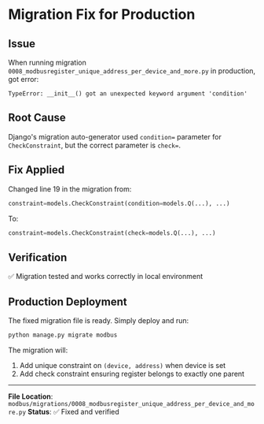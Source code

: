 # Migration Fix for Production

## Issue
When running migration `0008_modbusregister_unique_address_per_device_and_more.py` in production, got error:
```
TypeError: __init__() got an unexpected keyword argument 'condition'
```

## Root Cause
Django's migration auto-generator used `condition=` parameter for `CheckConstraint`, but the correct parameter is `check=`.

## Fix Applied
Changed line 19 in the migration from:
```python
constraint=models.CheckConstraint(condition=models.Q(...), ...)
```

To:
```python
constraint=models.CheckConstraint(check=models.Q(...), ...)
```

## Verification
✅ Migration tested and works correctly in local environment

## Production Deployment
The fixed migration file is ready. Simply deploy and run:
```bash
python manage.py migrate modbus
```

The migration will:
1. Add unique constraint on `(device, address)` when device is set
2. Add check constraint ensuring register belongs to exactly one parent

---

**File Location**: `modbus/migrations/0008_modbusregister_unique_address_per_device_and_more.py`
**Status**: ✅ Fixed and verified

